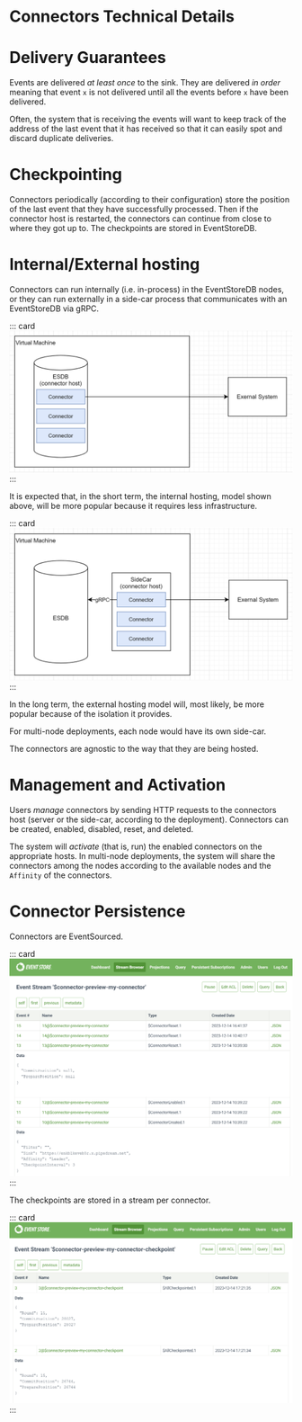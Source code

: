 # Connectors Technical Details

# Delivery Guarantees

Events are delivered *at least once* to the sink. They are delivered *in
order* meaning that event `x` is not delivered until all the events
before `x` have been delivered.

Often, the system that is receiving the events will want to keep track
of the address of the last event that it has received so that it can
easily spot and discard duplicate deliveries.

# Checkpointing

Connectors periodically (according to their configuration) store the
position of the last event that they have successfully processed. Then
if the connector host is restarted, the connectors can continue from
close to where they got up to. The checkpoints are stored in
EventStoreDB.

# Internal/External hosting

Connectors can run internally (i.e. in-process) in the EventStoreDB
nodes, or they can run externally in a side-car process that
communicates with an EventStoreDB via gRPC.

::: card
![Internal Hosting](./images/internal-hosting.png)
:::

It is expected that, in the short term, the internal hosting, model shown
above, will be more popular because it requires less infrastructure.

::: card
![External Hosting](./images/external-hosting.png)
:::

In the long term, the external hosting model will, most likely, be more popular because
of the isolation it provides.

For multi-node deployments, each node would have its own side-car.

The connectors are agnostic to the way that they are being hosted.

# Management and Activation

Users *manage* connectors by sending HTTP requests to the connectors
host (server or the side-car, according to the deployment). Connectors
can be created, enabled, disabled, reset, and deleted.

The system will *activate* (that is, run) the enabled connectors on the
appropriate hosts. In multi-node deployments, the system will share the
connectors among the nodes according to the available nodes and the
`Affinity` of the connectors.

# Connector Persistence

Connectors are EventSourced.

::: card
![Connector Stream](./images/connector-stream.png)
:::

The checkpoints are stored in a stream per connector.

::: card
![Connector Checkpoint](./images/connector-checkpoint-stream.png)
:::


